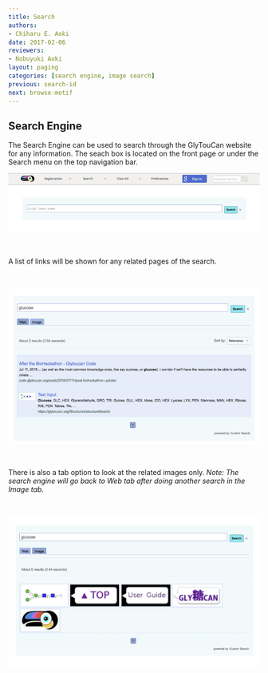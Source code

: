 ```yaml
---
title: Search
authors:
- Chiharu E. Aoki
date: 2017-02-06
reviewers:
- Nobuyuki Aoki
layout: paging
categories: [search engine, image search]
previous: search-id
next: browse-motif
---
```


Search Engine
------------
  The Search Engine can be used to search through the GlyTouCan website for any information. The seach box is located on the front page or under the Search menu on the top navigation bar.

![Search Engine](/images/manual/search-engine.png)

<br>

A list of links will be shown for any related pages of the search.  

<br>

![Search list](/images/manual/search-engine-search.png)

<br>

There is also a tab option to look at the related images only. *Note: The search engine will go back to Web tab after doing another search in the Image tab.*

<br>

![Search Images](/images/manual/search-engine-images.png)
